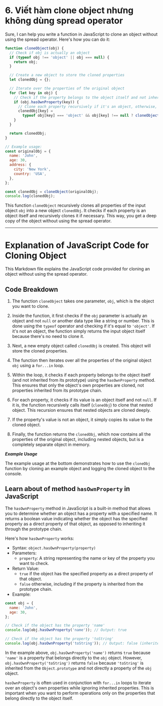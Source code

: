 # 6. Viết hàm clone object nhưng không dùng spread operator

Sure, I can help you write a function in JavaScript to clone an object without using the spread operator. Here's how you can do it:

```js
function cloneObject(obj) {
  // Check if obj is actually an object
  if (typeof obj !== 'object' || obj === null) {
    return obj;
  }

  // Create a new object to store the cloned properties
  let clonedObj = {};

  // Iterate over the properties of the original object
  for (let key in obj) {
    // Check if the property belongs to the object itself and not inherited
    if (obj.hasOwnProperty(key)) {
      // Clone each property recursively if it's an object, otherwise, copy its value
      clonedObj[key] =
        typeof obj[key] === 'object' && obj[key] !== null ? cloneObject(obj[key]) : obj[key];
    }
  }

  return clonedObj;
}

// Example usage:
const originalObj = {
  name: 'John',
  age: 30,
  address: {
    city: 'New York',
    country: 'USA',
  },
};

const clonedObj = cloneObject(originalObj);
console.log(clonedObj);
```

This function `cloneObject` recursively clones all properties of the input object `obj` into a new object `clonedObj`. It checks if each property is an object itself and recursively clones it if necessary. This way, you get a deep copy of the object without using the spread operator.

---

# Explanation of JavaScript Code for Cloning Object

This Markdown file explains the JavaScript code provided for cloning an object without using the spread operator.

## Code Breakdown

1. The function `cloneObject` takes one parameter, `obj`, which is the object you want to clone.

2. Inside the function, it first checks if the `obj` parameter is actually an object and not `null` or another data type like a string or number. This is done using the `typeof` operator and checking if it's equal to `'object'`. If it's not an object, the function simply returns the input object itself because there's no need to clone it.

3. Next, a new empty object called `clonedObj` is created. This object will store the cloned properties.

4. The function then iterates over all the properties of the original object `obj` using a `for...in` loop.

5. Within the loop, it checks if each property belongs to the object itself (and not inherited from its prototype) using the `hasOwnProperty` method. This ensures that only the object's own properties are cloned, not properties inherited from its prototype chain.

6. For each property, it checks if its value is an object itself and not `null`. If it is, the function recursively calls itself (`cloneObj`) to clone that nested object. This recursion ensures that nested objects are cloned deeply.

7. If the property's value is not an object, it simply copies its value to the cloned object.

8. Finally, the function returns the `clonedObj`, which now contains all the properties of the original object, including nested objects, but is a completely separate object in memory.

**_Example Usage_**

The example usage at the bottom demonstrates how to use the `cloneObj` function by cloning an example object and logging the cloned object to the console.

## Learn about of method `hasOwnProperty` in JavaScript

The `hasOwnProperty` method in JavaScript is a built-in method that allows you to determine whether an object has a property with a specified name. It returns a boolean value indicating whether the object has the specified property as a direct property of that object, as opposed to inheriting it through the prototype chain.

Here's how `hasOwnProperty` works:

- Syntax: `object.hasOwnProperty(property)`
- Parameters:
  - `property`: A string representing the name or key of the property you want to check.
- Return Value:
  - `true` if the object has the specified property as a direct property of that object.
  - `false` otherwise, including if the property is inherited from the prototype chain.
- Example:

```js
const obj = {
  name: 'John',
  age: 30,
};

// Check if the object has the property 'name'
console.log(obj.hasOwnProperty('name')); // Output: true

// Check if the object has the property 'toString'
console.log(obj.hasOwnProperty('toString')); // Output: false (inherited from Object.prototype)
```

In the example above, `obj.hasOwnProperty('name')` returns `true` because `'name'` is a property that belongs directly to the `obj` object. However, `obj.hasOwnProperty('toString')` returns `false` because `'toString'` is inherited from the `Object.prototype` and not directly a property of the `obj` object.

`hasOwnProperty` is often used in conjunction with `for...in` loops to iterate over an object's own properties while ignoring inherited properties. This is important when you want to perform operations only on the properties that belong directly to the object itself.
